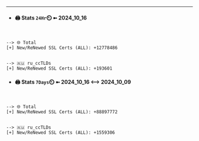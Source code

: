 

---
- #### 🖨️ **Stats** `24Hr`⏲️ ➼ 2024_10_16
```console


--> 🌐 Total
[+] New/ReNewed SSL Certs (ALL): +12778486


--> 🇷🇺 ru_ccTLDs
[+] New/ReNewed SSL Certs (ALL): +193601

```

- #### 🖨️ **Stats** `7Days`⏲️ ➼ 2024_10_16 <--> 2024_10_09
```console


--> 🌐 Total
[+] New/ReNewed SSL Certs (ALL): +88897772


--> 🇷🇺 ru_ccTLDs
[+] New/ReNewed SSL Certs (ALL): +1559306

```

